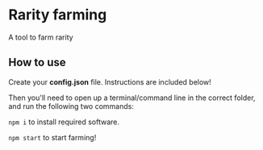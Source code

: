 # Rarity farming
A tool to farm rarity

## How to use
Create your **config.json** file. Instructions are included below!

Then you'll need to open up a terminal/command line in the correct folder, and run the following two commands:

`npm i` to install required software.

`npm start` to start farming!